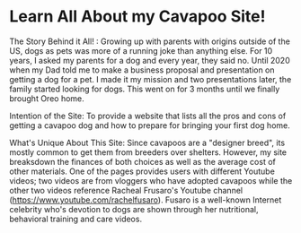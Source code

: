 # Learn All About my Cavapoo Site!
The Story Behind it All! :
Growing up with parents with origins outside of the US, dogs as pets was more of a running
joke than anything else. For 10 years, I asked my parents for a dog and every year, they said no. Until 2020 when my Dad told me to make a business proposal and presentation on getting a dog
for a pet. I made it my mission and two presentations later, the family started looking for dogs. This went on for 3 months until we finally brought Oreo home.

Intention of the Site:
To provide a website that lists all the pros and cons of getting a cavapoo dog and how to prepare for bringing your first dog home.

What's Unique About This Site:
Since cavapoos are a "designer breed", its mostly common to get them from breeders over shelters. However, my site breaksdown the finances of both choices as well as the average cost of other materials. One of the pages provides users with different Youtube videos; two videos are from vloggers who have adopted cavapoos while the other two videos reference Racheal Frusaro's Youtube channel (https://www.youtube.com/rachelfusaro). Fusaro is a well-known Internet celebrity who's devotion to dogs are shown through her nutritional, behavioral training and care videos.
